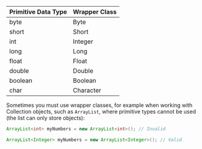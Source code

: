 
| Primitive Data Type | Wrapper Class |
| ------------------- | ------------- |
| byte                | Byte          |
| short               | Short         |
| int                 | Integer       |
| long                | Long          |
| float               | Float         |
| double              | Double        |
| boolean             | Boolean       |
| char                | Character     |

Sometimes you must use wrapper classes, for example when working with Collection objects, such as `ArrayList`, where primitive types cannot be used (the list can only store objects):

```java
ArrayList<int> myNumbers = new ArrayList<int>(); // Invalid
```

```java
ArrayList<Integer> myNumbers = new ArrayList<Integer>(); // Valid
```